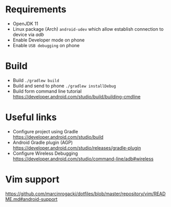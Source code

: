 # Requirements

* OpenJDK 11
* Linux package (Arch) `android-udev` which allow establish connection to device via _adb_
* Enable Developer mode on phone
* Enable `USB debugging` on phone

# Build

* Build `./gradlew build`
* Build and send to phone `./gradlew installDebug`
* Build form command line tutorial https://developer.android.com/studio/build/building-cmdline

# Useful links

* Configure project using Gradle https://developer.android.com/studio/build
* Android Gradle plugin (AGP) https://developer.android.com/studio/releases/gradle-plugin
* Configure Wireless Debugging https://developer.android.com/studio/command-line/adb#wireless

# Vim support

https://github.com/marcinrogacki/dotfiles/blob/master/repository/vim/README.md#android-support
